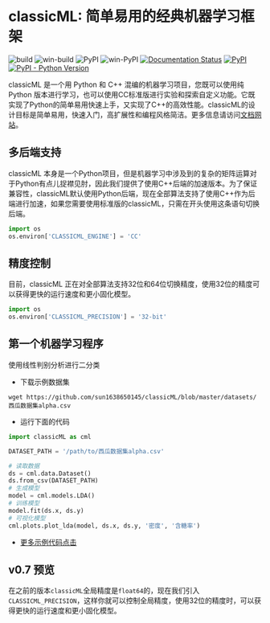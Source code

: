 # classicML: 简单易用的经典机器学习框架

![build](https://github.com/sun1638650145/classicML/workflows/build/badge.svg) ![win-build](https://github.com/sun1638650145/classicML/actions/workflows/win-build.yml/badge.svg) ![PyPI](https://github.com/sun1638650145/classicML/workflows/PyPI/badge.svg) ![win-PyPI](https://github.com/sun1638650145/classicML/actions/workflows/win-pypi.yml/badge.svg) [![Documentation Status](https://readthedocs.org/projects/classicml/badge/?version=latest)](https://classicml.readthedocs.io/zh_CN/latest/?badge=latest) [![PyPI](https://img.shields.io/pypi/v/classicML?color=blue)](https://pypi.org/project/classicML/) [![PyPI - Python Version](https://img.shields.io/pypi/pyversions/classicML)](https://pypi.org/project/classicML/)

classicML 是一个用 Python 和 C++ 混编的机器学习项目，您既可以使用纯 Python 版本进行学习，也可以使用CC标准版进行实验和探索自定义功能。它既实现了Python的简单易用快速上手，又实现了C++的高效性能。classicML的设计目标是简单易用，快速入门，高扩展性和编程风格简洁。更多信息请访问[文档网站](https://classicml.readthedocs.io/)。

## 多后端支持

classicML 本身是一个Python项目，但是机器学习中涉及到的复杂的矩阵运算对于Python有点儿捉襟见肘，因此我们提供了使用C++后端的加速版本。为了保证兼容性，classicML默认使用Python后端，现在全部算法支持了使用C++作为后端进行加速，如果您需要使用标准版的classicML，只需在开头使用这条语句切换后端。

```python
import os
os.environ['CLASSICML_ENGINE'] = 'CC'
```

## 精度控制

目前，classicML 正在对全部算法支持32位和64位切换精度，使用32位的精度可以获得更快的运行速度和更小固化模型。

```python
import os
os.environ['CLASSICML_PRECISION'] = '32-bit'
```

## 第一个机器学习程序

使用线性判别分析进行二分类

* 下载示例数据集

```shell
wget https://github.com/sun1638650145/classicML/blob/master/datasets/西瓜数据集alpha.csv
```

* 运行下面的代码

```python
import classicML as cml

DATASET_PATH = '/path/to/西瓜数据集alpha.csv'

# 读取数据
ds = cml.data.Dataset()
ds.from_csv(DATASET_PATH)
# 生成模型
model = cml.models.LDA()
# 训练模型
model.fit(ds.x, ds.y)
# 可视化模型
cml.plots.plot_lda(model, ds.x, ds.y, '密度', '含糖率')
```

* [更多示例代码点击](https://github.com/sun1638650145/classicML/tree/master/examples)

## v0.7 预览

在之前的版本`classicML`全局精度是`float64`的，现在我们引入`CLASSICML_PRECISION`，这样你就可以控制全局精度，使用32位的精度时，可以获得更快的运行速度和更小固化模型。

